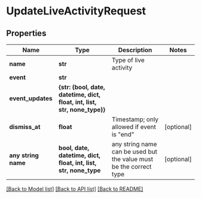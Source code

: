# UpdateLiveActivityRequest


## Properties
Name | Type | Description | Notes
------------ | ------------- | ------------- | -------------
**name** | **str** | Type of live activity | 
**event** | **str** |  | 
**event_updates** | **{str: (bool, date, datetime, dict, float, int, list, str, none_type)}** |  | 
**dismiss_at** | **float** | Timestamp; only allowed if event is \"end\" | [optional] 
**any string name** | **bool, date, datetime, dict, float, int, list, str, none_type** | any string name can be used but the value must be the correct type | [optional]

[[Back to Model list]](../README.md#documentation-for-models) [[Back to API list]](../README.md#documentation-for-api-endpoints) [[Back to README]](../README.md)


